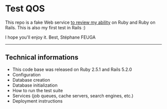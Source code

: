 # Test QOS


This repo is a fake Web service [to review my ability](https://gist.github.com/alchimere/e41f714a45e12fd9fee522be88ebb05f) on Ruby and Ruby on Rails.
This is also my first test in Rails :)

I hope you'll enjoy it.
Best, Stéphane FEUGA

------------

## Technical informations

* This code base was released on Ruby 2.5.1 and Rails 5.2.0
* Configuration
* Database creation
* Database initialization
* How to run the test suite
* Services (job queues, cache servers, search engines, etc.)
* Deployment instructions
